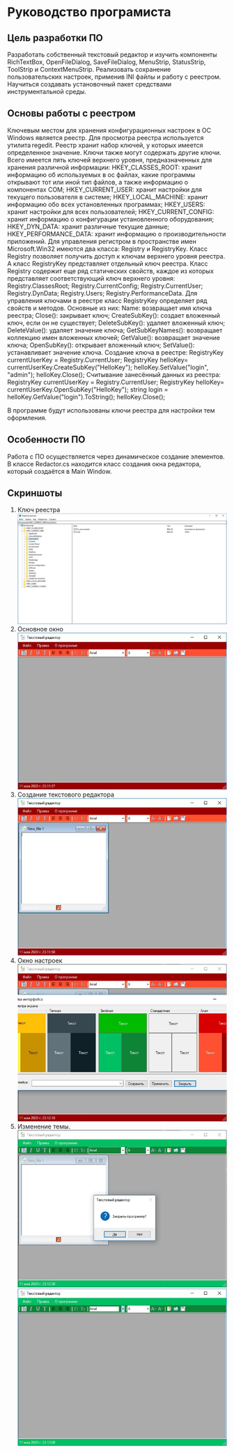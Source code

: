 # Руководство програмиста

## Цель разработки ПО

Разработать собственный текстовый редактор и изучить компоненты RichTextBox, OpenFileDialog, SaveFileDialog, MenuStrip, StatusStrip, ToolStrip и СontextMenuStrip. Реализовать сохранение пользовательских настроек, применив INI файлы и работу с реестром. Научиться создавать установочный пакет средствами инструментальной среды. 

## Основы работы с реестром

Ключевым местом для хранения конфигурационных настроек в ОС Windows является реестр. Для просмотра реестра используется утилита regedit. 
Реестр хранит набор ключей, у которых имеется определенное значение. Ключи также могут содержать другие ключи. 
Всего имеется пять ключей верхнего уровня, предназначенных для хранения различной информации: 
HKEY_CLASSES_ROOT: хранит информацию об используемых в ос файлах, какие программы открывают тот или иной тип файлов, а также информацию о компонентах COM; 
HKEY_CURRENT_USER: хранит настройки для текущего пользователя в системе; 
HKEY_LOCAL_MACHINE: хранит информацию обо всех установленных программах; 
HKEY_USERS: хранит настройки для всех пользователей; 
HKEY_CURRENT_CONFIG: хранит информацию о конфигурации установленного оборудования; 
HKEY_DYN_DATA: хранит различные текущие данные; 
HKEY_PERFORMANCE_DATA: хранит информацию о производительности приложений. 
Для управления регистром в пространстве имен Microsoft.Win32 имеются два класса: Registry и RegistryKey. 
Класс Registry позволяет получить доступ к ключам верхнего уровня реестра. А класс RegistryKey представляет отдельный ключ реестра. 
Класс Registry содержит еще ряд статических свойств, каждое из которых представляет соответствующий ключ верхнего уровня: 
Registry.ClassesRoot; 
Registry.CurrentConfig; 
Registry.CurrentUser; 
Registry.DynData; 
Registry.Users; 
Registry.PerformanceData. 
Для управления ключами в реестре класс RegistryKey определяет ряд свойств и методов. Основные из них: 
Name: возвращает имя ключа реестра; 
Close(): закрывает ключ; 
CreateSubKey(): создает вложенный ключ, если он не существует; 
DeleteSubKey(): удаляет вложенный ключ; 
DeleteValue(): удаляет значение ключа; 
GetSubKeyNames(): возвращает коллекцию имен вложенных ключей; 
GetValue(): возвращает значение ключа; 
OpenSubKey(): открывает вложенный ключ; 
SetValue(): устанавливает значение ключа. 
Создание ключа в реестре: 
RegistryKey currentUserKey = Registry.CurrentUser; 
RegistryKey helloKey= currentUserKey.CreateSubKey("HelloKey"); 
helloKey.SetValue("login", "admin"); 
helloKey.Close(); 
Считывание занесённый данных из реестра: 
RegistryKey currentUserKey = Registry.CurrentUser; 
RegistryKey helloKey= currentUserKey.OpenSubKey("HelloKey"); 
string login = helloKey.GetValue("login").ToString(); 
helloKey.Close(); 

В программе будут использованы ключи реестра для настройки тем оформления.

## Особенности ПО

Работа с ПО осуществляется через динамическое создание элементов.
В классе Redactor.cs находится класс создания окна редактора, который создаётся в Main Window.

## Скриншоты

1. Ключ реестра 
![](01.jpg)
2. Основное окно
![](02.jpg)
3. Создание текстового редактора
![](03.jpg)
4. Окно настроек
![](04.jpg)
5. Изменение темы.
![](051.jpg)
![](052.jpg)